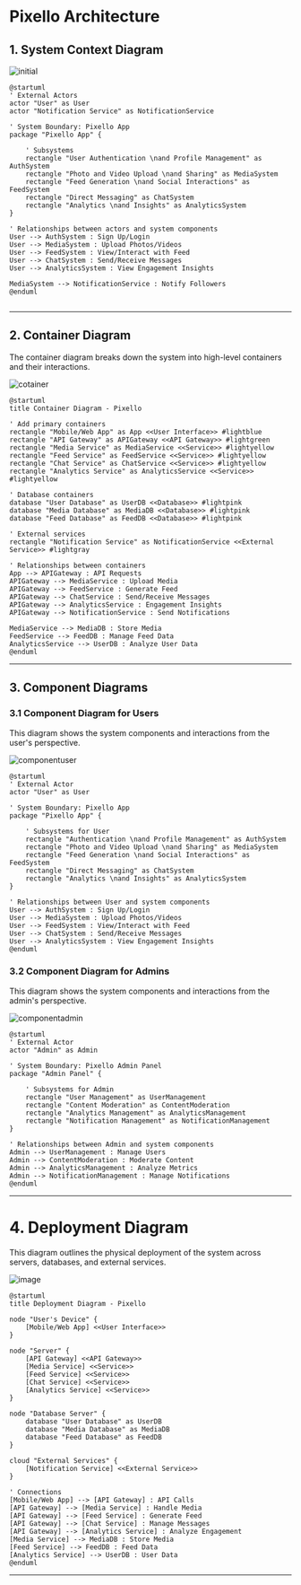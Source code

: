 # Pixello Architecture
## 1. System Context Diagram

![initial](https://github.com/user-attachments/assets/10f289e7-4cf9-4175-af6b-eae8944b4657)


```
@startuml
' External Actors
actor "User" as User
actor "Notification Service" as NotificationService

' System Boundary: Pixello App
package "Pixello App" {

    ' Subsystems
    rectangle "User Authentication \nand Profile Management" as AuthSystem
    rectangle "Photo and Video Upload \nand Sharing" as MediaSystem
    rectangle "Feed Generation \nand Social Interactions" as FeedSystem
    rectangle "Direct Messaging" as ChatSystem
    rectangle "Analytics \nand Insights" as AnalyticsSystem
}

' Relationships between actors and system components
User --> AuthSystem : Sign Up/Login
User --> MediaSystem : Upload Photos/Videos
User --> FeedSystem : View/Interact with Feed
User --> ChatSystem : Send/Receive Messages
User --> AnalyticsSystem : View Engagement Insights

MediaSystem --> NotificationService : Notify Followers
@enduml


```
---
## 2. Container Diagram 
The container diagram breaks down the system into high-level containers and their interactions.

![cotainer](https://github.com/user-attachments/assets/6c7d0c86-6d5c-4054-a641-3d63a7b10aa1)


```
@startuml
title Container Diagram - Pixello

' Add primary containers
rectangle "Mobile/Web App" as App <<User Interface>> #lightblue
rectangle "API Gateway" as APIGateway <<API Gateway>> #lightgreen
rectangle "Media Service" as MediaService <<Service>> #lightyellow
rectangle "Feed Service" as FeedService <<Service>> #lightyellow
rectangle "Chat Service" as ChatService <<Service>> #lightyellow
rectangle "Analytics Service" as AnalyticsService <<Service>> #lightyellow

' Database containers
database "User Database" as UserDB <<Database>> #lightpink
database "Media Database" as MediaDB <<Database>> #lightpink
database "Feed Database" as FeedDB <<Database>> #lightpink

' External services
rectangle "Notification Service" as NotificationService <<External Service>> #lightgray

' Relationships between containers
App --> APIGateway : API Requests
APIGateway --> MediaService : Upload Media
APIGateway --> FeedService : Generate Feed
APIGateway --> ChatService : Send/Receive Messages
APIGateway --> AnalyticsService : Engagement Insights
APIGateway --> NotificationService : Send Notifications

MediaService --> MediaDB : Store Media
FeedService --> FeedDB : Manage Feed Data
AnalyticsService --> UserDB : Analyze User Data
@enduml

```
---
## 3. Component Diagrams
### 3.1 Component Diagram for Users
This diagram shows the system components and interactions from the user's perspective.

![componentuser](https://github.com/user-attachments/assets/e824ea26-c840-4872-86ae-6896fc413914)


```
@startuml
' External Actor
actor "User" as User

' System Boundary: Pixello App
package "Pixello App" {

    ' Subsystems for User
    rectangle "Authentication \nand Profile Management" as AuthSystem
    rectangle "Photo and Video Upload \nand Sharing" as MediaSystem
    rectangle "Feed Generation \nand Social Interactions" as FeedSystem
    rectangle "Direct Messaging" as ChatSystem
    rectangle "Analytics \nand Insights" as AnalyticsSystem
}

' Relationships between User and system components
User --> AuthSystem : Sign Up/Login
User --> MediaSystem : Upload Photos/Videos
User --> FeedSystem : View/Interact with Feed
User --> ChatSystem : Send/Receive Messages
User --> AnalyticsSystem : View Engagement Insights
@enduml

```
### 3.2 Component Diagram for Admins
This diagram shows the system components and interactions from the admin's perspective.

![componentadmin](https://github.com/user-attachments/assets/825ddf81-50ee-4427-8b51-345bf7e5e055)


```
@startuml
' External Actor
actor "Admin" as Admin

' System Boundary: Pixello Admin Panel
package "Admin Panel" {

    ' Subsystems for Admin
    rectangle "User Management" as UserManagement
    rectangle "Content Moderation" as ContentModeration
    rectangle "Analytics Management" as AnalyticsManagement
    rectangle "Notification Management" as NotificationManagement
}

' Relationships between Admin and system components
Admin --> UserManagement : Manage Users
Admin --> ContentModeration : Moderate Content
Admin --> AnalyticsManagement : Analyze Metrics
Admin --> NotificationManagement : Manage Notifications
@enduml

```
---
# 4. Deployment Diagram
This diagram outlines the physical deployment of the system across servers, databases, and external services.

![image](https://github.com/user-attachments/assets/1c445bfa-e925-4b93-a3f5-9d2e148f1992)


```
@startuml
title Deployment Diagram - Pixello

node "User's Device" {
    [Mobile/Web App] <<User Interface>>
}

node "Server" {
    [API Gateway] <<API Gateway>>
    [Media Service] <<Service>>
    [Feed Service] <<Service>>
    [Chat Service] <<Service>>
    [Analytics Service] <<Service>>
}

node "Database Server" {
    database "User Database" as UserDB
    database "Media Database" as MediaDB
    database "Feed Database" as FeedDB
}

cloud "External Services" {
    [Notification Service] <<External Service>>
}

' Connections
[Mobile/Web App] --> [API Gateway] : API Calls
[API Gateway] --> [Media Service] : Handle Media
[API Gateway] --> [Feed Service] : Generate Feed
[API Gateway] --> [Chat Service] : Manage Messages
[API Gateway] --> [Analytics Service] : Analyze Engagement
[Media Service] --> MediaDB : Store Media
[Feed Service] --> FeedDB : Feed Data
[Analytics Service] --> UserDB : User Data
@enduml

```
---
